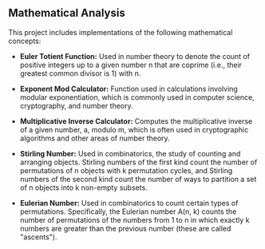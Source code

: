 ## Mathematical Analysis

This project includes implementations of the following mathematical concepts:

- **Euler Totient Function:** Used in number theory to denote the count of positive integers up to a given number n that are coprime (i.e., their greatest common divisor is 1) with n.

- **Exponent Mod Calculator:** Function used in calculations involving modular exponentiation, which is commonly used in computer science, cryptography, and number theory.

- **Multiplicative Inverse Calculator:** Computes the multiplicative inverse of a given number, a, modulo m, which is often used in cryptographic algorithms and other areas of number theory.

- **Stirling Number:** Used in combinatorics, the study of counting and arranging objects. Stirling numbers of the first kind count the number of permutations of n objects with k permutation cycles, and Stirling numbers of the second kind count the number of ways to partition a set of n objects into k non-empty subsets.

- **Eulerian Number:** Used in combinatorics to count certain types of permutations. Specifically, the Eulerian number A(n, k) counts the number of permutations of the numbers from 1 to n in which exactly k numbers are greater than the previous number (these are called "ascents").

